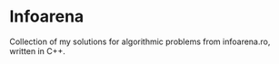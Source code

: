 Infoarena
=========

Collection of my solutions for algorithmic problems from infoarena.ro, written in C++.
